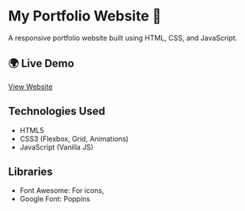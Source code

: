 # My Portfolio Website 🎨

A responsive portfolio website built using HTML, CSS, and JavaScript.

## 🌍 Live Demo

[View Website](....)

## Technologies Used

- HTML5
- CSS3 (Flexbox, Grid, Animations)
- JavaScript (Vanilla JS)

## Libraries

- Font Awesome: For icons,
- Google Font: Poppins
